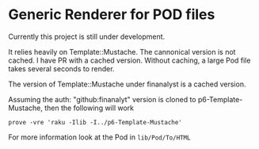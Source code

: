 # Generic Renderer for POD files

Currently this project is still under development.

It relies heavily on Template::Mustache. The cannonical version is not cached. I have PR with a cached version.
Without caching, a large Pod file takes several seconds to render.

The version of Template::Mustache under finanalyst is a cached version.

Assuming the auth: "github:finanalyt" version is cloned to p6-Template-Mustache, then the following will work

```
prove -vre 'raku -Ilib -I../p6-Template-Mustache'
```

For more information look at the Pod in `lib/Pod/To/HTML`



